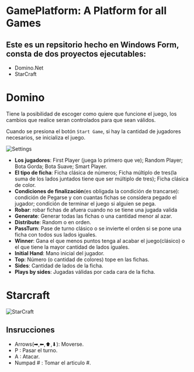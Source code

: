 # GamePlatform: A Platform for all Games
## Este es un repsitorio hecho en Windows Form, consta de dos proyectos ejecutables:
 
 - Domino.Net
 - StarCraft
 
 # Domino
Tiene la posibilidad de escoger como quiere que funcione el juego, los cambios que realice seran controlados para que sean válidos. 

Cuando se presiona el botón ` Start Game `, si hay la cantidad de jugadores necesarios, se inicializa el juego.

![Settings](https://user-images.githubusercontent.com/96163553/179044833-734a1429-638c-490c-aa09-721ba9b121a4.png)

- __Los jugadores__: First Player (juega lo primero que ve); Random Player; Bota Gorda; Bota Suave; Smart Player.
- __El tipo de ficha__: Ficha clásica de números; Ficha múltiplo de tres(la suma de los lados juntados tiene que ser múltiplo de tres);  Ficha clásica de color.
- __Condiciones de finalización__(es obligada la condición de trancarse): condición de Pegarse y con cuantas fichas se considera pegado el jugador; condición de terminar el juego si alguien se pega.
- __Robar__: robar fichas de afuera cuando no se tiene una jugada valida
- __Generate__: Generar todas las fichas o una cantidad menor al azar.
- __Distribute__: Random o en orden.
- __PassTurn__: Pase de turno clásico o se invierte el orden si se pone una ficha con todos sus lados iguales.
- __Winner__: Gana el que menos puntos tenga al acabar el juego(clásico) o el que tiene la mayor cantidad de lados iguales.
- __Initial Hand__: Mano inicial del jugador.
- __Top__: Número (o cantidad de colores) tope en las fichas.
- __Sides__: Cantidad de lados de la ficha.
- __Plays by sides__: Jugadas válidas por cada cara de la ficha.

# Starcraft
![StarCraft](https://user-images.githubusercontent.com/96163553/179049857-4bb5aa47-63ee-451e-9182-6c754c2f2e7b.png)
## Insrucciones
- Arrows(➡,⬅,⬆,⬇): Moverse.
- P : Pasar el turno.
- A : Atacar.
- Numpad # : Tomar el articulo #.



